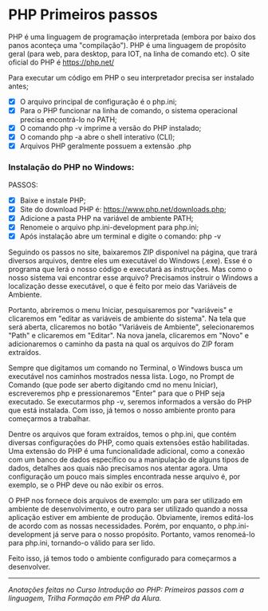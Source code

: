 # PHP Primeiros passos

PHP é uma linguagem de programação interpretada (embora por baixo dos panos aconteça uma "compilação").
PHP é uma linguagem de propósito geral (para web, para desktop, para IOT, na linha de comando etc).
O site oficial do PHP é https://php.net/

Para executar um código em PHP o seu interpretador precisa ser instalado antes;
- [x] O arquivo principal de configuração é o php.ini;
- [x] Para o PHP funcionar na linha de comando, o sistema operacional precisa encontrá-lo no PATH;
- [x] O comando php -v imprime a versão do PHP instalado;
- [x] O comando php -a abre o shell interativo (CLI);
- [x] Arquivos PHP geralmente possuem a extensão .php

### Instalação do PHP no Windows:
PASSOS:
- [x] Baixe e instale PHP;
- [x] Site do download PHP é: https://www.php.net/downloads.php;
- [x] Adicione a pasta PHP na variável de ambiente PATH;
- [x] Renomeie o arquivo php.ini-development para php.ini;
- [x] Após instalação abre um terminal e digite o comando: php -v

Seguindo os passos no site, baixaremos ZIP disponível na página, que trará diversos arquivos, 
dentre eles um executável do Windows (.exe). Esse é o programa que lerá o nosso código e 
executará as instruções. Mas como o nosso sistema vai encontrar esse arquivo? 
Precisamos instruir o Windows a localização desse executável, o que é feito por meio das 
Variáveis de Ambiente.

Portanto, abriremos o menu Iniciar, pesquisaremos por "variáveis" e clicaremos em "editar 
as variáveis de ambiente do sistema". Na tela que será aberta, clicaremos no botão 
"Variáveis de Ambiente", selecionaremos "Path" e clicaremos em "Editar". 
Na nova janela, clicaremos em "Novo" e adicionaremos o caminho da pasta na qual os arquivos 
do ZIP foram extraídos.

Sempre que digitamos um comando no Terminal, o Windows busca um executável nos caminhos 
mostrados nessa lista. Logo, no Prompt de Comando (que pode ser aberto digitando cmd no menu Iniciar),
escreveremos php e pressionaremos "Enter" para que o PHP seja executado. Se executarmos php -v, 
seremos informados a versão do PHP que está instalada. Com isso, já temos o nosso ambiente pronto 
para começarmos a trabalhar.

Dentre os arquivos que foram extraídos, temos o php.ini, que contém diversas configurações do PHP, 
como quais extensões estão habilitadas. Uma extensão do PHP é uma funcionalidade adicional, 
como a conexão com um banco de dados específico ou a manipulação de alguns tipos de dados, 
detalhes aos quais não precisamos nos atentar agora. Uma configuração um pouco mais simples 
encontrada nesse arquivo é, por exemplo, se o PHP deve ou não exibir os erros.

O PHP nos fornece dois arquivos de exemplo: um para ser utilizado em ambiente de desenvolvimento,
e outro para ser utilizado quando a nossa aplicação estiver em ambiente de produção. 
Obviamente, iremos editá-los de acordo com as nossas necessidades. 
Porém, por enquanto, o php.ini-development já serve para o nosso propósito. 
Portanto, vamos renomeá-lo para php.ini, tornando-o válido para ser lido.

Feito isso, já temos todo o ambiente configurado para começarmos a desenvolver.

<hr>

*Anotações feitas no Curso Introdução ao PHP: Primeiros passos com a linguagem, Trilha Formação em PHP da Alura.*